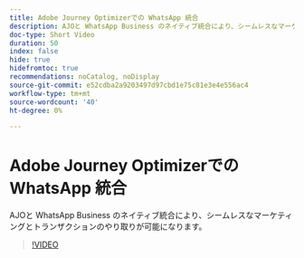 ```yaml
---
title: Adobe Journey Optimizerでの WhatsApp 統合
description: AJOと WhatsApp Business のネイティブ統合により、シームレスなマーケティングとトランザクションのやり取りが可能になります。
doc-type: Short Video
duration: 50
index: false
hide: true
hidefromtoc: true
recommendations: noCatalog, noDisplay
source-git-commit: e52cdba2a9203497d97cbd1e75c81e3e4e556ac4
workflow-type: tm+mt
source-wordcount: '40'
ht-degree: 0%

---
```



# Adobe Journey Optimizerでの WhatsApp 統合

AJOと WhatsApp Business のネイティブ統合により、シームレスなマーケティングとトランザクションのやり取りが可能になります。

<!-- 72_S520_3442520_49_whatsapp-integration-in-adobe-journey-optimizer -->
>[!VIDEO](https://video.tv.adobe.com/v/3460465/?learn=on&enablevpops=true&captions=jpn)
